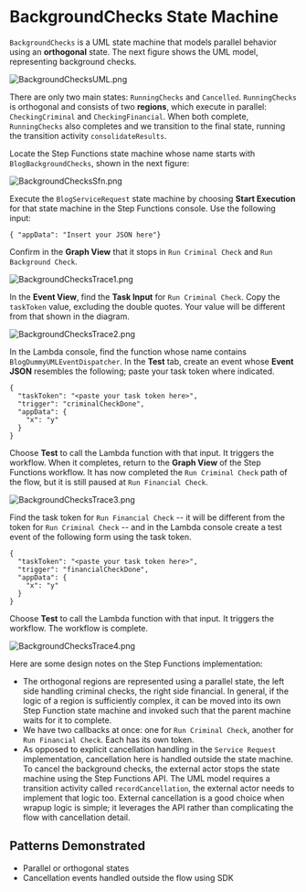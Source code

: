 # BackgroundChecks State Machine

`BackgroundChecks` is a UML state machine that models parallel behavior using an **orthogonal** state. The next figure shows the UML model, representing background checks.

![BackgroundChecksUML.png](BackgroundChecksUML.png)
 
There are only two main states: `RunningChecks` and `Cancelled`. `RunningChecks` is orthogonal and consists of two **regions**, which execute in parallel: `CheckingCriminal` and `CheckingFinancial`. When both complete, `RunningChecks` also completes and we transition to the final state, running the transition activity `consolidateResults`. 

Locate the Step Functions state machine whose name starts with `BlogBackgroundChecks`, shown in the next figure:

![BackgroundChecksSfn.png](BackgroundChecksSfn.png)

Execute the `BlogServiceRequest` state machine by choosing **Start Execution** for that state machine in the Step Functions console.  Use the following input:

```
{ "appData": "Insert your JSON here"}
```

Confirm in the **Graph View** that it stops in `Run Criminal Check` and `Run Background Check`. 

![BackgroundChecksTrace1.png](BackgroundChecksTrace1.png)

In the **Event View**, find the **Task Input** for `Run Criminal Check`. Copy the `taskToken` value, excluding the double quotes. Your value will be different from that shown in the diagram.

![BackgroundChecksTrace2.png](BackgroundChecksTrace2.png)

In the Lambda console, find the function whose name contains `BlogDummyUMLEventDispatcher`. In the **Test** tab, create an event whose **Event JSON** resembles the following; paste your task token where indicated.

```
{
  "taskToken": "<paste your task token here>",
  "trigger": "criminalCheckDone",
  "appData": {
    "x": "y"
  }
}
```

Choose **Test** to call the Lambda function with that input. It triggers the workflow. When it completes, return to the **Graph View** of the Step Functions workflow. It has now completed the `Run Criminal Check` path of the flow, but it is still paused at `Run Financial Check`.

![BackgroundChecksTrace3.png](BackgroundChecksTrace3.png)

Find the task token for `Run Financial Check` -- it will be different from the token for `Run Criminal Check` -- and in the Lambda console create a test event of the following form using the task token.

```
{
  "taskToken": "<paste your task token here>",
  "trigger": "financialCheckDone",
  "appData": {
    "x": "y"
  }
}
```

Choose **Test** to call the Lambda function with that input. It triggers the workflow. The workflow is complete.

![BackgroundChecksTrace4.png](BackgroundChecksTrace4.png)

Here are some design notes on the Step Functions implementation:
- The orthogonal regions are represented using a parallel state, the left side handling criminal checks, the right side financial.  In general, if the logic of a region is sufficiently complex, it can be moved into its own Step Function state machine and invoked such that the parent machine waits for it to complete.
- We have two callbacks at once: one for `Run Criminal Check`, another for `Run Financial Check`.  Each has its own token.
- As opposed to explicit cancellation handling in the `Service Request` implementation, cancellation here is handled outside the state machine. To cancel the background checks, the external actor stops the state machine using the Step Functions API. The UML model requires a transition activity called `recordCancellation`, the external actor needs to implement that logic too. External cancellation is a good choice when wrapup logic is simple; it leverages the API rather than complicating the flow with cancellation detail.

## Patterns Demonstrated
- Parallel or orthogonal states
- Cancellation events handled outside the flow using SDK
